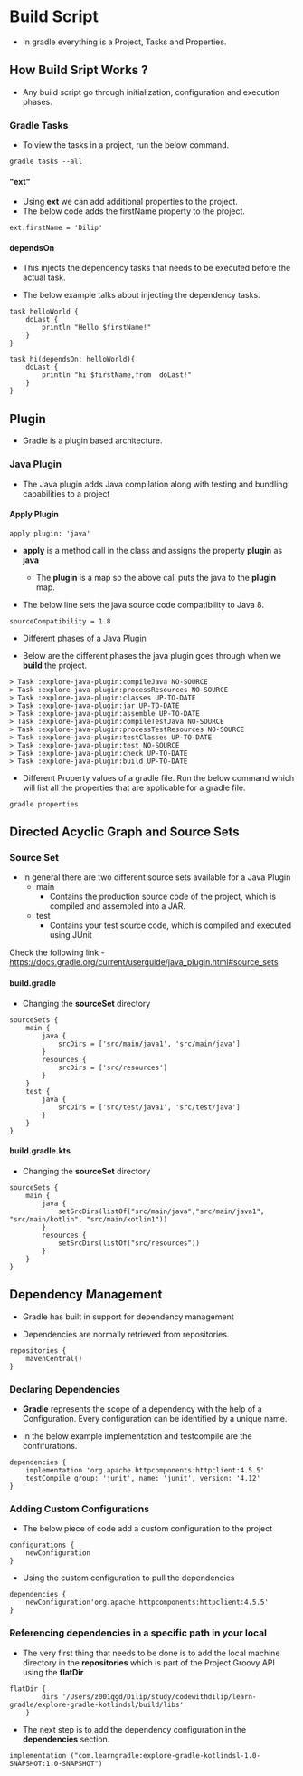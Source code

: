 # Build Script

- In gradle everything is a Project, Tasks and Properties.

## How Build Sript Works ?

-   Any build script go through initialization, configuration and execution phases.

### Gradle Tasks

-   To view the tasks in a project, run the below command.

```
gradle tasks --all
```

####  "ext"

-   Using **ext** we can add additional properties to the project.
-   The below code adds the firstName property   to the project.

```aidl
ext.firstName = 'Dilip'
```

#### dependsOn

-   This injects the dependency tasks that needs to be executed before the actual task.

-   The below example talks about injecting the dependency tasks.
```aidl
task helloWorld {
    doLast {
        println "Hello $firstName!"
    }
}

task hi(dependsOn: helloWorld){
    doLast {
        println "hi $firstName,from  doLast!"
    }
}

```

## Plugin

-   Gradle is a plugin based architecture.

### Java Plugin

- The Java plugin adds Java compilation along with testing and bundling capabilities to a project

#### Apply Plugin
```aidl
apply plugin: 'java'
```  

-   **apply** is a method call in the class and assigns the property **plugin** as **java**
    -   The **plugin** is a map so the above call puts the java to the **plugin** map.

-   The below line sets the java source code compatibility to Java 8.

```aidl
sourceCompatibility = 1.8
```

-  Different phases of a Java Plugin

  -   Below are the different phases the java plugin goes through when we **build** the project.  

  ```aidl
  > Task :explore-java-plugin:compileJava NO-SOURCE
  > Task :explore-java-plugin:processResources NO-SOURCE
  > Task :explore-java-plugin:classes UP-TO-DATE
  > Task :explore-java-plugin:jar UP-TO-DATE
  > Task :explore-java-plugin:assemble UP-TO-DATE
  > Task :explore-java-plugin:compileTestJava NO-SOURCE
  > Task :explore-java-plugin:processTestResources NO-SOURCE
  > Task :explore-java-plugin:testClasses UP-TO-DATE
  > Task :explore-java-plugin:test NO-SOURCE
  > Task :explore-java-plugin:check UP-TO-DATE
  > Task :explore-java-plugin:build UP-TO-DATE
  ```

- Different Property values of a gradle file. Run the below command which will list all the properties that are applicable for a gradle file.

```
gradle properties
```
## Directed Acyclic Graph and Source Sets

### Source Set
- In general there are two different source sets available for a Java Plugin
  - main
    - Contains the production source code of the project, which is compiled and assembled into a JAR.
  - test
    - Contains your test source code, which is compiled and executed using JUnit

Check the following link - https://docs.gradle.org/current/userguide/java_plugin.html#source_sets


#### build.gradle

- Changing the **sourceSet** directory

```
sourceSets {
    main {
        java {
            srcDirs = ['src/main/java1', 'src/main/java']
        }
        resources {
            srcDirs = ['src/resources']
        }
    }
    test {
        java {
            srcDirs = ['src/test/java1', 'src/test/java']
        }
    }
}
```

#### build.gradle.kts

- Changing the **sourceSet** directory

```
sourceSets {
    main {
        java {
            setSrcDirs(listOf("src/main/java","src/main/java1", "src/main/kotlin", "src/main/kotlin1"))
        }
        resources {
            setSrcDirs(listOf("src/resources"))
        }
    }
}
```

## Dependency Management

- Gradle has built in support for dependency management

- Dependencies are normally retrieved from repositories.

```
repositories {
    mavenCentral()
}
```

### Declaring Dependencies

- **Gradle** represents the scope of a dependency with the help of a Configuration. Every configuration can be identified by a unique name.

- In the below example implementation and testcompile are the confifurations.

```
dependencies {
    implementation 'org.apache.httpcomponents:httpclient:4.5.5'
    testCompile group: 'junit', name: 'junit', version: '4.12'
}
```

### Adding Custom Configurations

- The below piece of code add a custom configuration to the project

```
configurations {
    newConfiguration
}
```

- Using the custom configuration to pull the dependencies

```
dependencies {
    newConfiguration'org.apache.httpcomponents:httpclient:4.5.5'
}    
```

### Referencing dependencies in a specific path in your local

- The very first thing that needs to be done is to add the local machine directory in the **repositories** which is part of the Project Groovy API using the **flatDir**

```
flatDir {
        dirs '/Users/z001qgd/Dilip/study/codewithdilip/learn-gradle/explore-gradle-kotlindsl/build/libs'
    }
```
- The next step is to add the dependency configuration in the **dependencies** section.

```
implementation ("com.learngradle:explore-gradle-kotlindsl-1.0-SNAPSHOT:1.0-SNAPSHOT")
```
